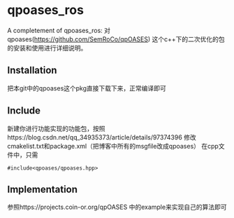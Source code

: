 # qpoases_ros
A completement of qpoases_ros: 对qpoases(https://github.com/SemRoCo/qpOASES) 这个c++下的二次优化的包的安装和使用进行详细说明。
## Installation
把本git中的qpoases这个pkg直接下载下来，正常编译即可

## Include
新建你进行功能实现的功能包，按照https://blog.csdn.net/qq_34935373/article/details/97374396 修改cmakelist.txt和package.xml（把博客中所有的msgfile改成qpoases）
在cpp文件中，只需
```
#include<qpoases/qpoases.hpp>
```

## Implementation
参照https://projects.coin-or.org/qpOASES 中的example来实现自己的算法即可
